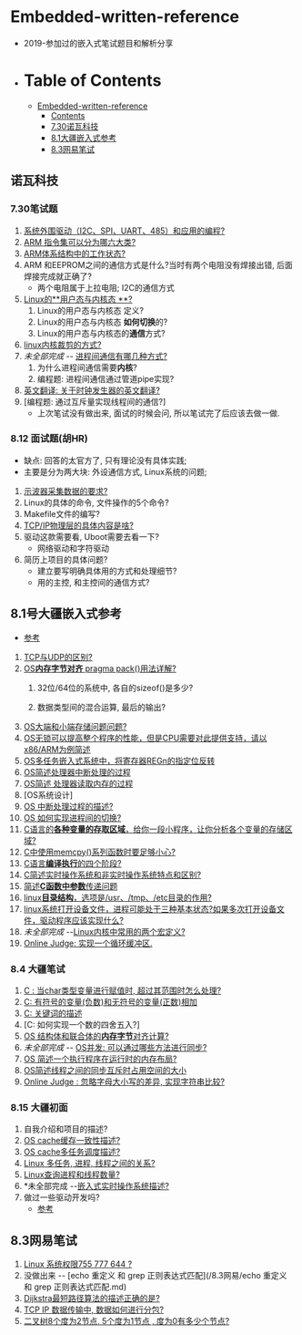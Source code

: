# Embedded-written-reference
+ 2019-参加过的嵌入式笔试题目和解析分享

+ Table of Contents
  =================

     * [Embedded-written-reference](#embedded-written-reference)
        * [Contents](#contents)
        * [7.30诺瓦科技](#730诺瓦科技)
        * [8.1大疆嵌入式参考](#81大疆嵌入式参考)
        * [8.3网易笔试](#83网易笔试)

## 诺瓦科技

### 7.30笔试题

1. [系统外围驱动（I2C、SPI、UART、485）和应用的编程?](https://luckywater.top/2019/07/29/SerialBus/)
2. [ARM 指令集可以分为哪六大类?](https://luckywater.top/2019/08/02/ARM体系结构/)
3. [ARM体系结构中的工作状态?](https://luckywater.top/2019/08/02/ARM体系结构/)
4. ARM 和EEPROM之间的通信方式是什么?当时有两个电阻没有焊接出错, 后面焊接完成就正确了?
   - 两个电阻属于上拉电阻; I2C的通信方式
5. [Linux的**用户态与内核态 **?](https://luckywater.top/2019/08/02/linux用户和内核/)
   1. Linux的用户态与内核态 定义?
   2. Linux的用户态与内核态 **如何切换**的? 
   3. Linux的用户态与内核态的**通信**方式?
6. [linux内核裁剪的方式?](/7.30诺瓦科技/linux内核裁剪的方式.md)
7. *未全部完成 --*    [进程间通信有哪几种方式?](https://luckywater.top/2019/08/02/进程间通信的几种方式/)
   1. 为什么进程间通信需要**内核**?
   2. 编程题: 进程间通信通过管道pipe实现?
8. [英文翻译: 关于时钟发生器的英文翻译?](/7.30诺瓦科技/关于时钟发生器的英文翻译.md)
9. [编程题: 通过互斥量实现线程间的通信?]
   + 上次笔试没有做出来, 面试的时候会问, 所以笔试完了后应该去做一做.

### 8.12 面试题(胡HR)

+ 缺点: 回答的太官方了, 只有理论没有具体实践;
+ 主要是分为两大块: 外设通信方式, Linux系统的问题;

1. [示波器采集数据的要求?](7.30诺瓦科技/示波器采集数据的要求.md)
3. Linux的具体的命令, 文件操作的5个命令?
4. Makefile文件的编写?
6. [TCP/IP物理层的具体内容是啥?](7.30诺瓦科技/tcp物理层的具体内容.md)
7. 驱动这款需要看, Uboot需要去看一下?
   + 网络驱动和字符驱动
8. 简历上项目的具体问题?
   + 建立要写明确具体用的方式和处理细节?
   + 用的主控, 和主控间的通信方式?



## 8.1号大疆嵌入式参考

+ [参考](https://blog.csdn.net/qq_38410730/article/details/80951443)

1. [TCP与UDP的区别?](https://luckywater.top/2019/05/06/TcpIp/)
2. [OS**内存字节对齐** pragma pack()用法详解?](https://luckywater.top/2019/08/02/PragmaPack/)
   1. 32位/64位的系统中, 各自的sizeof()是多少?
      
   2. 数据类型间的混合运算, 最后的输出?
3. [OS大端和小端存储问题问题?](/8.1Dji大疆/大端小端存储问题.md)
4. [OS无锁可以提高整个程序的性能，但是CPU需要对此提供支持，请以x86/ARM为例简述](/8.1Dji大疆/cpu对锁的支持.md)
5. [OS多任务嵌入式系统中，将寄存器REGn的指定位反转](/8.1Dji大疆/OS嵌入式系统指定位反转.md)
6. [OS简述处理器中断处理的过程](/8.1Dji大疆/OS嵌入式系统指定位反转.md)
7. [OS简述 处理器读取内存的过程](/8.1Dji大疆/OS处理器读取内存的过程.md)
8. [OS系统设计]
9. [OS 中断处理过程的描述?](/8.1Dji大疆/OS中断处理过程的描述.md)
10. [OS 如何实现进程间的切换?](/8.1Dji大疆/OS如何实现进程间的切换.md)
11. [C语言的**各种变量的存取区域**，给你一段小程序，让你分析各个变量的存储区域?](/8.1Dji大疆/C变量存储区域.md)
12. [C中使用memcpy()系列函数时要足够小心?](/8.1Dji大疆/C函数使用注意.md)
13. [C语言**编译执行**的四个阶段?](/8.1Dji大疆/C语言编译执行的四个阶段.md)
14. [C简述实时操作系统和非实时操作系统特点和区别?](/8.1Dji大疆/C的static作用.md)
15. [简述**C函数中参数**传递问题](/8.1Dji大疆/简述C函数中参数传递问题.md)
16. [linux**目录结构**，选项是/usr、/tmp、/etc目录的作用?](/8.1Dji大疆/linux目录结构.md)
17. [linux系统打开设备文件，进程可能处于三种基本状态?如果多次打开设备文件，驱动程序应该实现什么?](/8.1Dji大疆/linux系统打开设备文件处于的状态.md)
18. *未全部完成 --*[Linux内核中常用的两个宏定义?](/8.1Dji大疆/linux内核中常用的两个宏定义.md)
19. [Online Judge:  实现一个循环缓冲区.](https://github.com/quronghui/DataStructAndAlogrithmCode/blob/master/CompanyWrite/1_Dji/circularReadWrite.c)

### 8.4 大疆笔试

1.  [C : 当char类型变量进行赋值时, 超过其范围时怎么处理?](https://github.com/quronghui/DataStructAndAlogrithmCode/blob/master/CompanyWrite/1_Dji/charConvertint.c)
2. [C: 有符号的变量(负数)和无符号的变量(正数)相加](/8.1Dji大疆/C有符号的变量和无符号的变量相加.md)
3.  [C: 关键词的描述](/8.1Dji大疆/C关键词的描述.md)
4.  [C: 如何实现一个数的四舍五入?]
5.  [OS 结构体和联合体的**内存字节**对齐计算?](https://luckywater.top/2019/08/02/PragmaPack/)
6.  *未全部完成 --* [OS并发: 可以通过哪些方法进行同步?](/8.1Dji大疆/OS并发的同步机制.md)
7.  [OS 简述一个执行程序在运行时的内存布局?]( /8.1Dji大疆/OS简述一个执行程序在运行时的内存布局.md)
8.  [OS简述线程之间的同步互斥时占用空间的大小]( /8.1Dji大疆/OS简述线程之间的同步互斥时占用空间的大小.md)
9.  [Online Judge :  忽略字母大小写的差异, 实现字符串比较? ](https://github.com/quronghui/DataStructAndAlogrithmCode/blob/master/CompanyWrite/1_Dji/strncmp.c)

### 8.15 大疆初面

1. 自我介绍和项目的描述?
2. [OS cache缓存一致性描述?](/8.1Dji大疆/OScache缓存一致性描述.md)
3. [OS cache多任务调度描述?](/8.1Dji大疆/OScache多任务调度描述.md)
4. [Linux 多任务, 进程, 线程之间的关系?](/8.1Dji大疆/Linux多任务进程线程之间的关系.md)
5. [Linux查询进程和线程数量?](/8.1Dji大疆/Linux查询进程和线程数量.md)
6. *未全部完成 --[嵌入式实时操作系统描述?](/8.1Dji大疆/OS嵌入式实时操作系统描述.md)
7. 做过一些驱动开发吗?
   + [参考](https://www.jianshu.com/p/716ed9cdb8f3)

## 8.3网易笔试

1. [Linux 系统权限755 777 644 ?](/8.3网易/LInux系统权限.md)
2. 没做出来 -- [echo 重定义 和 grep 正则表达式匹配](/8.3网易/echo 重定义 和 grep 正则表达式匹配.md)
3. [Dijkstra最短路径算法的描述正确的是?](/8.3网易/Dijkstra最短路径算法的描述.md)
4. [TCP IP 数据传输中, 数据如何进行分包?](/8.3网易/TCPIP数据分包.md)
5. [二叉树8个度为2节点, 5个度为1节点 , 度为0有多少个节点?](/8.3网易/二叉树节点和度.md)